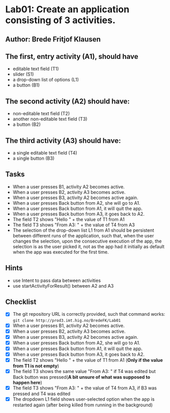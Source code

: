 # Lab01: Create an application consisting of 3 activities. 

## Author: Brede Fritjof Klausen

## The first, entry activity (A1), should have 
* editable text field (T1)
* slider (S1)
* a drop-down list of options (L1)
* a button (B1)

## The second activity (A2) should have:
* non-editable text field (T2)
* another non-editable text field (T3)
* a button (B2)

## The third activity (A3) should have:
* a single editable text field (T4)
* a single button (B3)

## Tasks
* When a user presses B1, activity A2 becomes active.
* When a user presses B2, activity A3 becomes active.
* When a user presses B3, activity A2 becomes active again.
* When a user presses Back button from A2, she will go to A1.
* When a user presses Back button from A1, it will quit the app.
* When a user presses Back button from A3, it goes back to A2.
* The field T2 shows "Hello " + the value of T1 from A1
* The field T3 shows "From A3: " + the value of T4 from A3
* The selection of the drop-down list L1 from A1 should be persistent between different runs of the application, such that, when the user changes the selection, upon the consecutive execution of the app, the selection is as the user picked it, not as the app had it initially as default when the app was executed for the first time.

## Hints
* use Intent to pass data between activities
* use startActivityForResult() between A2 and A3

## Checklist
* [X] The git repository URL is correctly provided, such that command works: `git clone http://prod3.imt.hig.no/BredeFK/Lab01`
* [X] When a user presses B1, activity A2 becomes active.
* [X] When a user presses B2, activity A3 becomes active.
* [X] When a user presses B3, activity A2 becomes active again.
* [X] When a user presses Back button from A2, she will go to A1.
* [X] When a user presses Back button from A1, it will quit the app.
* [X] When a user presses Back button from A3, it goes back to A2.
* [X] The field T2 shows "Hello " + the value of T1 from A1 (**Only if the value from T1 is not empty**)
* [X] The field T3 shows the same value "From A3: " if T4 was edited but Back button was pressed(**A bit unsure of what was supposed to happen here**)
* [X] The field T3 shows "From A3: " + the value of T4 from A3, if B3 was pressed and T4 was edited
* [x] The dropdown L1 field shows user-selected option when the app is restarted again (after being killed from running in the background)
